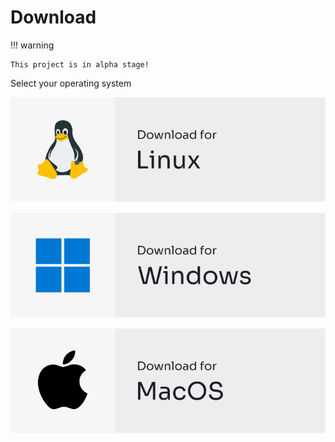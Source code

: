 # Download

!!! warning

    This project is in alpha stage!

Select your operating system

[![download for Linux](../assets/images/linux-badge.svg)](https://github.com/repath-project/repath-studio/releases/latest/download/repath-studio-linux.AppImage)

[![download for Windows](../assets/images/windows-badge.svg)](https://github.com/repath-project/repath-studio/releases/latest/download/repath-studio-win.exe)

[![download for MacOS](../assets/images/mac_os-badge.svg)](https://github.com/repath-project/repath-studio/releases/latest/download/repath-studio-mac.dmg)
